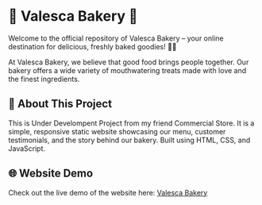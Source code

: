 # 🧁 Valesca Bakery 🍰
Welcome to the official repository of Valesca Bakery – your online destination for delicious, freshly baked goodies! 🍪🎂

At Valesca Bakery, we believe that good food brings people together. Our bakery offers a wide variety of mouthwatering treats made with love and the finest ingredients.

## 📖 About This Project

This is Under Develompent Project from my friend Commercial Store. It is a simple, responsive static website showcasing our menu, customer testimonials, and the story behind our bakery. Built using HTML, CSS, and JavaScript.

## 🌐 Website Demo

Check out the live demo of the website here:
[Valesca Bakery](https://misterzuko.github.io/ValescaBakery)
